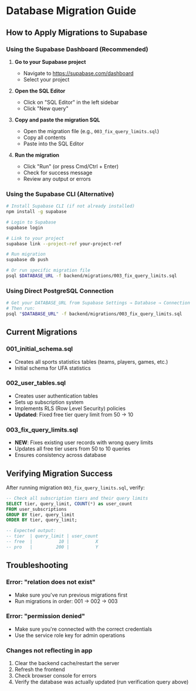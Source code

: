 # Database Migration Guide

## How to Apply Migrations to Supabase

### Using the Supabase Dashboard (Recommended)

1. **Go to your Supabase project**
   - Navigate to https://supabase.com/dashboard
   - Select your project

2. **Open the SQL Editor**
   - Click on "SQL Editor" in the left sidebar
   - Click "New query"

3. **Copy and paste the migration SQL**
   - Open the migration file (e.g., `003_fix_query_limits.sql`)
   - Copy all contents
   - Paste into the SQL Editor

4. **Run the migration**
   - Click "Run" (or press Cmd/Ctrl + Enter)
   - Check for success message
   - Review any output or errors

### Using the Supabase CLI (Alternative)

```bash
# Install Supabase CLI (if not already installed)
npm install -g supabase

# Login to Supabase
supabase login

# Link to your project
supabase link --project-ref your-project-ref

# Run migration
supabase db push

# Or run specific migration file
psql $DATABASE_URL -f backend/migrations/003_fix_query_limits.sql
```

### Using Direct PostgreSQL Connection

```bash
# Get your DATABASE_URL from Supabase Settings → Database → Connection String
# Then run:
psql "$DATABASE_URL" -f backend/migrations/003_fix_query_limits.sql
```

## Current Migrations

### 001_initial_schema.sql
- Creates all sports statistics tables (teams, players, games, etc.)
- Initial schema for UFA statistics

### 002_user_tables.sql
- Creates user authentication tables
- Sets up subscription system
- Implements RLS (Row Level Security) policies
- **Updated**: Fixed free tier query limit from 50 → 10

### 003_fix_query_limits.sql
- **NEW**: Fixes existing user records with wrong query limits
- Updates all free tier users from 50 to 10 queries
- Ensures consistency across database

## Verifying Migration Success

After running migration `003_fix_query_limits.sql`, verify:

```sql
-- Check all subscription tiers and their query limits
SELECT tier, query_limit, COUNT(*) as user_count
FROM user_subscriptions
GROUP BY tier, query_limit
ORDER BY tier, query_limit;

-- Expected output:
-- tier  | query_limit | user_count
-- free  |          10 |          X
-- pro   |         200 |          Y
```

## Troubleshooting

### Error: "relation does not exist"
- Make sure you've run previous migrations first
- Run migrations in order: 001 → 002 → 003

### Error: "permission denied"
- Make sure you're connected with the correct credentials
- Use the service role key for admin operations

### Changes not reflecting in app
1. Clear the backend cache/restart the server
2. Refresh the frontend
3. Check browser console for errors
4. Verify the database was actually updated (run verification query above)
